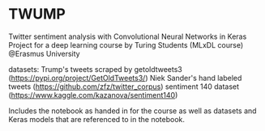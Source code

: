 # TWUMP
Twitter sentiment analysis with Convolutional Neural Networks in Keras
Project for a deep learning course by Turing Students (MLxDL course) @Erasmus University

datasets: 
Trump's tweets scraped by getoldtweets3 (https://pypi.org/project/GetOldTweets3/)
Niek Sander's hand labeled tweets (https://github.com/zfz/twitter_corpus)
sentiment 140 dataset (https://www.kaggle.com/kazanova/sentiment140)

Includes the notebook as handed in for the course as well as datasets and Keras models that are referenced to in the notebook.
